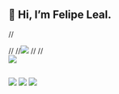 ## 👋 Hi, I’m Felipe Leal.

//<div>
//<picture>
//<img src="https://github-readme-stats.vercel.app/api?username=Felipe-Freitasleal&hide=stars&theme=dark&show_icons=true&card_width=500" />
//</picture>
//</div>
<picture>
<img src="https://github-readme-stats.vercel.app/api/top-langs/?username=Felipe-Freitasleal&theme=dark&hide=shell&card_width=500" />
</picture>

##

<div>
 <a href = "mailto:felipeleal094@gmail.com"><img src="https://img.shields.io/badge/-Gmail-%23333?style=for-the-badge&logo=gmail&logoColor=red" target="_blank"></a>
  <a href="https://www.linkedin.com/in/felipe-freitas-leal/" target="_blank"><img src="https://img.shields.io/badge/-LinkedIn-%230077B5?style=for-the-badge&logo=linkedin&logoColor=white" target="_blank"></a>
   <a href="https://www.instagram.com/kali_grafia/" target="_blank"><img src="https://img.shields.io/badge/-Instagram-%23E4405F?style=for-the-badge&logo=instagram&logoColor=white" target="_blank"></a>
</div>
